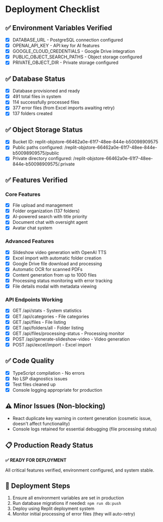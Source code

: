 # Deployment Checklist

## ✅ Environment Variables Verified
- [x] DATABASE_URL - PostgreSQL connection configured
- [x] OPENAI_API_KEY - API key for AI features
- [x] GOOGLE_CLOUD_CREDENTIALS - Google Drive integration
- [x] PUBLIC_OBJECT_SEARCH_PATHS - Object storage configured
- [x] PRIVATE_OBJECT_DIR - Private storage configured

## ✅ Database Status
- [x] Database provisioned and ready
- [x] 491 total files in system
- [x] 114 successfully processed files
- [x] 377 error files (from Excel imports awaiting retry)
- [x] 137 folders created

## ✅ Object Storage Status
- [x] Bucket ID: replit-objstore-66462a0e-61f7-48ee-844e-b50098909575
- [x] Public paths configured: /replit-objstore-66462a0e-61f7-48ee-844e-b50098909575/public
- [x] Private directory configured: /replit-objstore-66462a0e-61f7-48ee-844e-b50098909575/.private

## ✅ Features Verified
### Core Features
- [x] File upload and management
- [x] Folder organization (137 folders)
- [x] AI-powered search with title priority
- [x] Document chat with oversight agent
- [x] Avatar chat system

### Advanced Features
- [x] Slideshow video generation with OpenAI TTS
- [x] Excel import with automatic folder creation
- [x] Google Drive file download and processing
- [x] Automatic OCR for scanned PDFs
- [x] Content generation from up to 1000 files
- [x] Processing status monitoring with error tracking
- [x] File details modal with metadata viewing

### API Endpoints Working
- [x] GET /api/stats - System statistics
- [x] GET /api/categories - File categories
- [x] GET /api/files - File listing
- [x] GET /api/folders/all - Folder listing
- [x] GET /api/files/processing-status - Processing monitor
- [x] POST /api/generate-slideshow-video - Video generation
- [x] POST /api/excel/import - Excel import

## ✅ Code Quality
- [x] TypeScript compilation - No errors
- [x] No LSP diagnostics issues
- [x] Test files cleaned up
- [x] Console logging appropriate for production

## ⚠️ Minor Issues (Non-blocking)
- React duplicate key warning in content generation (cosmetic issue, doesn't affect functionality)
- Console logs retained for essential debugging (file processing status)

## 📋 Production Ready Status
**✅ READY FOR DEPLOYMENT**

All critical features verified, environment configured, and system stable.

## 🚀 Deployment Steps
1. Ensure all environment variables are set in production
2. Run database migrations if needed: `npm run db:push`
3. Deploy using Replit deployment system
4. Monitor initial processing of error files (they will auto-retry)